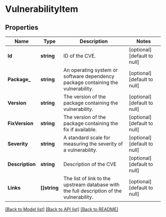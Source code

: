 # VulnerabilityItem

## Properties
Name | Type | Description | Notes
------------ | ------------- | ------------- | -------------
**Id** | **string** | ID of the CVE. | [optional] [default to null]
**Package_** | **string** | An operating system or software dependency package containing the vulnerability. | [optional] [default to null]
**Version** | **string** | The version of the package containing the vulnerability. | [optional] [default to null]
**FixVersion** | **string** | The version of the package containing the fix if available. | [optional] [default to null]
**Severity** | **string** | A standard scale for measuring the severity of a vulnerability. | [optional] [default to null]
**Description** | **string** | Description of the CVE | [optional] [default to null]
**Links** | **[]string** | The list of link to the upstream database with the full description of the vulnerability. | [optional] [default to null]

[[Back to Model list]](../README.md#documentation-for-models) [[Back to API list]](../README.md#documentation-for-api-endpoints) [[Back to README]](../README.md)

